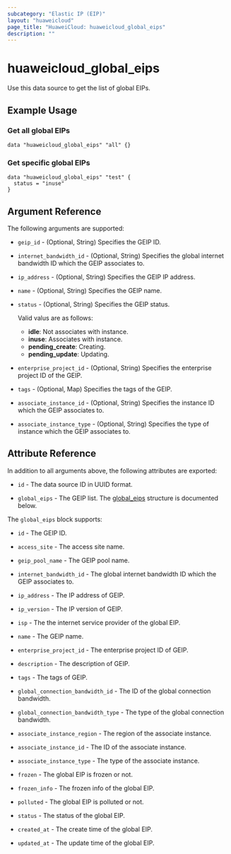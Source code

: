 ```yaml
---
subcategory: "Elastic IP (EIP)"
layout: "huaweicloud"
page_title: "HuaweiCloud: huaweicloud_global_eips"
description: ""
---
```


# huaweicloud_global_eips

Use this data source to get the list of global EIPs.

## Example Usage

### Get all global EIPs

```hcl
data "huaweicloud_global_eips" "all" {}
```

### Get specific global EIPs

```hcl
data "huaweicloud_global_eips" "test" {
  status = "inuse"
}
```

## Argument Reference

The following arguments are supported:

* `geip_id` - (Optional, String) Specifies the GEIP ID.

* `internet_bandwidth_id` - (Optional, String) Specifies the global internet bandwidth ID which the GEIP associates to.

* `ip_address` - (Optional, String) Specifies the GEIP IP address.

* `name` - (Optional, String) Specifies the GEIP name.

* `status` - (Optional, String) Specifies the GEIP status.
  
  Valid valus are as follows:
  + **idle**: Not associates with instance.
  + **inuse**: Associates with instance.
  + **pending_create**: Creating.
  + **pending_update**: Updating.

* `enterprise_project_id` - (Optional, String) Specifies the enterprise project ID of the GEIP.

* `tags` - (Optional, Map) Specifies the tags of the GEIP.

* `associate_instance_id` - (Optional, String) Specifies the instance ID which the GEIP associates to.

* `associate_instance_type` - (Optional, String) Specifies the type of instance which the GEIP associates to.

## Attribute Reference

In addition to all arguments above, the following attributes are exported:

* `id` - The data source ID in UUID format.

* `global_eips` - The GEIP list.
  The [global_eips](#attrblock--global_eips) structure is documented below.

<a name="attrblock--global_eips"></a>
The `global_eips` block supports:

* `id` - The GEIP ID.

* `access_site` - The access site name.

* `geip_pool_name` - The GEIP pool name.

* `internet_bandwidth_id` - The global internet bandwidth ID which the GEIP associates to.

* `ip_address` - The IP address of GEIP.

* `ip_version` - The IP version of GEIP.

* `isp` - The the internet service provider of the global EIP.

* `name` - The GEIP name.

* `enterprise_project_id` - The enterprise project ID of GEIP.

* `description` - The description of GEIP.

* `tags` - The tags of GEIP.

* `global_connection_bandwidth_id` - The ID of the global connection bandwidth.

* `global_connection_bandwidth_type` - The type of the global connection bandwidth.

* `associate_instance_region` - The region of the associate instance.

* `associate_instance_id` - The ID of the associate instance.

* `associate_instance_type` - The type of the associate instance.

* `frozen` - The global EIP is frozen or not.

* `frozen_info` - The frozen info of the global EIP.

* `polluted` - The global EIP is polluted or not.

* `status` - The status of the global EIP.

* `created_at` - The create time of the global EIP.

* `updated_at` - The update time of the global EIP.
